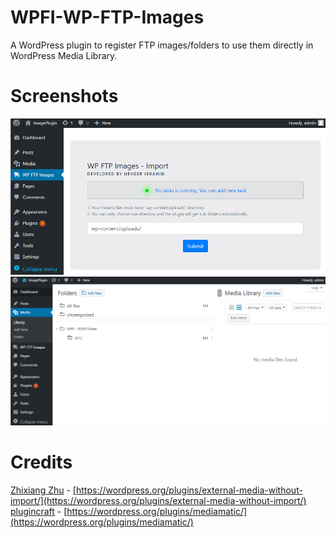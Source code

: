 # WPFI-WP-FTP-Images
A WordPress plugin to register FTP images/folders to use them directly in WordPress Media Library.  

# Screenshots

![WPFI Interface](https://raw.githubusercontent.com/Hevger/WP-FTP-Images/master/screenshots/WPFI.PNG)
![WPFI Folder tree](https://raw.githubusercontent.com/Hevger/WP-FTP-Images/master/screenshots/WPFI%20Tree.PNG)

# Credits

[Zhixiang Zhu](http://zxtechart.com/) - [https://wordpress.org/plugins/external-media-without-import/](https://wordpress.org/plugins/external-media-without-import/)
[plugincraft](http://mediamatic.frenify.com/1/) - [https://wordpress.org/plugins/mediamatic/](https://wordpress.org/plugins/mediamatic/)
